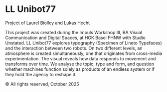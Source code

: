 # LL Unibot77
Project of Laurel Biolley and Lukas Hecht

This project was created during the Impuls Workshop III, BA Visual Communication and Digital Spaces, at HGK Basel FHNW with Studio Unstated.
LL Unibot77 explores typography (Specimen of Lineto Typefaces) and the interaction between two robots. On two different levels, an atmosphere is created simultaneously, one that originates from cross-media experimentation. The visual reveals how data responds to movement and transforms over time. We analyse the topic, type and form, and question whether machines function solely as products of an endless system or if they hold the agency to reshape it.

© All rights reserved, October 2025
